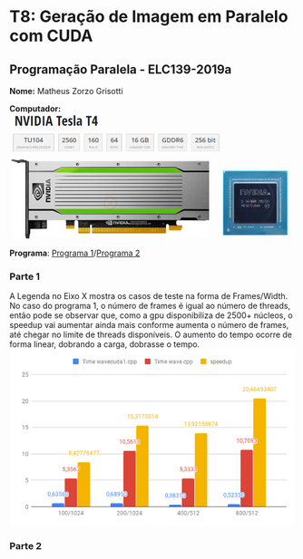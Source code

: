 # T8: Geração de Imagem em Paralelo com CUDA


## Programação Paralela - ELC139-2019a

**Nome:** Matheus Zorzo Grisotti

**Computador:** ![Testa](/trabalhos/t8/tesla.png)

**Programa**: [Programa 1](/trabalhos/t8/wavecuda1.cu)/[Programa 2](/trabalhos/t8/wavecuda2.cu)

### Parte 1

A Legenda no Eixo X mostra os casos de teste na forma de Frames/Width. No caso do programa 1, o número de frames é igual ao número de threads, então pode se observar que, como a gpu disponibiliza de 2500+ núcleos, o speedup vai aumentar ainda mais conforme aumenta o número de frames, até chegar no limite de threads disponíveis. O aumento do tempo ocorre de forma linear, dobrando a carga, dobrasse o tempo.
![wave1](/trabalhos/t8/wave1.png)

### Parte 2
